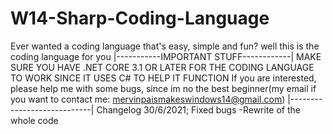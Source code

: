 # W14-Sharp-Coding-Language
Ever wanted a coding language that's easy, simple and fun? well this is the coding language for you
|-----------IMPORTANT STUFF------------|
MAKE SURE YOU HAVE .NET CORE 3.1 OR LATER FOR THE CODING LANGUAGE TO WORK SINCE IT USES C# TO HELP IT FUNCTION
If you are interested, please help me with some bugs, since im no the best beginner(my email if you want to contact me: mervinpaismakeswindows14@gmail.com)
|----------------------------|
Changelog 30/6/2021;
Fixed bugs
-Rewrite of the whole code

